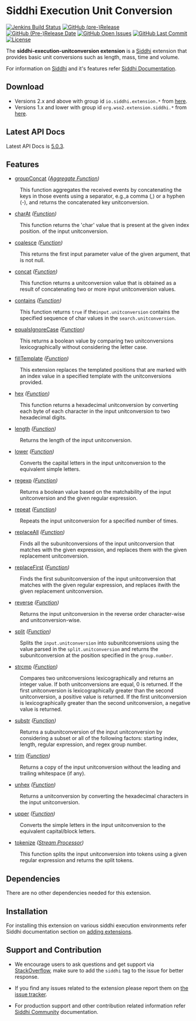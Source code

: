 Siddhi Execution Unit Conversion
======================================

  [![Jenkins Build Status](https://wso2.org/jenkins/job/siddhi/job/siddhi-execution-unitconversion/badge/icon)](https://wso2.org/jenkins/job/siddhi/job/siddhi-execution-unitconversion/)
  [![GitHub (pre-)Release](https://img.shields.io/github/release/siddhi-io/siddhi-execution-unitconversion/all.svg)](https://github.com/siddhi-io/siddhi-execution-unitconversion/releases)
  [![GitHub (Pre-)Release Date](https://img.shields.io/github/release-date-pre/siddhi-io/siddhi-execution-unitconversion.svg)](https://github.com/siddhi-io/siddhi-execution-unitconversion/releases)
  [![GitHub Open Issues](https://img.shields.io/github/issues-raw/siddhi-io/siddhi-execution-unitconversion.svg)](https://github.com/siddhi-io/siddhi-execution-unitconversion/issues)
  [![GitHub Last Commit](https://img.shields.io/github/last-commit/siddhi-io/siddhi-execution-unitconversion.svg)](https://github.com/siddhi-io/siddhi-execution-unitconversion/commits/master)
  [![License](https://img.shields.io/badge/License-Apache%202.0-blue.svg)](https://opensource.org/licenses/Apache-2.0)

The **siddhi-execution-unitconversion extension** is a <a target="_blank" href="https://siddhi.io/">Siddhi</a> extension that provides basic unit conversions such as length, mass, time and volume.

For information on <a target="_blank" href="https://siddhi.io/">Siddhi</a> and it's features refer <a target="_blank" href="https://siddhi.io/redirect/docs.html">Siddhi Documentation</a>. 

## Download

* Versions 2.x and above with group id `io.siddhi.extension.*` from <a target="_blank" href="https://mvnrepository.com/artifact/io.siddhi.extension.execution.unitconversion/siddhi-execution-unitconversion/">here</a>.
* Versions 1.x and lower with group id `org.wso2.extension.siddhi.*` from <a target="_blank" href="https://mvnrepository.com/artifact/org.wso2.extension.siddhi.execution.unitconversion/siddhi-execution-unitconversion">here</a>.

## Latest API Docs 

Latest API Docs is <a target="_blank" href="https://siddhi-io.github.io/siddhi-execution-unitconversion/api/5.0.3">5.0.3</a>.

## Features

* <a target="_blank" href="https://siddhi-io.github.io/siddhi-execution-unitconversion/api/5.0.3/#groupconcat-aggregate-function">groupConcat</a> *(<a target="_blank" href="http://siddhi.io/en/v5.0/docs/query-guide/#aggregate-function">Aggregate Function</a>)*<br> <div style="padding-left: 1em;"><p>This function aggregates the received events by concatenating the keys in those events using a separator, e.g.,a comma (,) or a hyphen (-), and returns the concatenated key unitconversion.</p></div>
* <a target="_blank" href="https://siddhi-io.github.io/siddhi-execution-unitconversion/api/5.0.3/#charat-function">charAt</a> *(<a target="_blank" href="http://siddhi.io/en/v5.0/docs/query-guide/#function">Function</a>)*<br> <div style="padding-left: 1em;"><p>This function returns the 'char' value that is present at the given index position. of the input unitconversion.</p></div>
* <a target="_blank" href="https://siddhi-io.github.io/siddhi-execution-unitconversion/api/5.0.3/#coalesce-function">coalesce</a> *(<a target="_blank" href="http://siddhi.io/en/v5.0/docs/query-guide/#function">Function</a>)*<br> <div style="padding-left: 1em;"><p> This returns the first input parameter value of the given argument, that is not null.</p></div>
* <a target="_blank" href="https://siddhi-io.github.io/siddhi-execution-unitconversion/api/5.0.3/#concat-function">concat</a> *(<a target="_blank" href="http://siddhi.io/en/v5.0/docs/query-guide/#function">Function</a>)*<br> <div style="padding-left: 1em;"><p>This function returns a unitconversion value that is obtained as a result of concatenating two or more input unitconversion values.</p></div>
* <a target="_blank" href="https://siddhi-io.github.io/siddhi-execution-unitconversion/api/5.0.3/#contains-function">contains</a> *(<a target="_blank" href="http://siddhi.io/en/v5.0/docs/query-guide/#function">Function</a>)*<br> <div style="padding-left: 1em;"><p>This function returns <code>true</code> if the<code>input.unitconversion</code> contains the specified sequence of char values in the <code>search.unitconversion</code>. </p></div>
* <a target="_blank" href="https://siddhi-io.github.io/siddhi-execution-unitconversion/api/5.0.3/#equalsignorecase-function">equalsIgnoreCase</a> *(<a target="_blank" href="http://siddhi.io/en/v5.0/docs/query-guide/#function">Function</a>)*<br> <div style="padding-left: 1em;"><p>This returns a boolean value by comparing two unitconversions lexicographically without considering the letter case.</p></div>
* <a target="_blank" href="https://siddhi-io.github.io/siddhi-execution-unitconversion/api/5.0.3/#filltemplate-function">fillTemplate</a> *(<a target="_blank" href="http://siddhi.io/en/v5.0/docs/query-guide/#function">Function</a>)*<br> <div style="padding-left: 1em;"><p>This extension replaces the templated positions that are marked with an index value in a specified template with the unitconversions provided.</p></div>
* <a target="_blank" href="https://siddhi-io.github.io/siddhi-execution-unitconversion/api/5.0.3/#hex-function">hex</a> *(<a target="_blank" href="http://siddhi.io/en/v5.0/docs/query-guide/#function">Function</a>)*<br> <div style="padding-left: 1em;"><p>This function returns a hexadecimal unitconversion by converting each byte of each character in the input unitconversion to two hexadecimal digits.</p></div>
* <a target="_blank" href="https://siddhi-io.github.io/siddhi-execution-unitconversion/api/5.0.3/#length-function">length</a> *(<a target="_blank" href="http://siddhi.io/en/v5.0/docs/query-guide/#function">Function</a>)*<br> <div style="padding-left: 1em;"><p>Returns the length of the input unitconversion.</p></div>
* <a target="_blank" href="https://siddhi-io.github.io/siddhi-execution-unitconversion/api/5.0.3/#lower-function">lower</a> *(<a target="_blank" href="http://siddhi.io/en/v5.0/docs/query-guide/#function">Function</a>)*<br> <div style="padding-left: 1em;"><p>Converts the capital letters in the input unitconversion to the equivalent simple letters.</p></div>
* <a target="_blank" href="https://siddhi-io.github.io/siddhi-execution-unitconversion/api/5.0.3/#regexp-function">regexp</a> *(<a target="_blank" href="http://siddhi.io/en/v5.0/docs/query-guide/#function">Function</a>)*<br> <div style="padding-left: 1em;"><p>Returns a boolean value based on the matchability of the input unitconversion and the given regular expression.</p></div>
* <a target="_blank" href="https://siddhi-io.github.io/siddhi-execution-unitconversion/api/5.0.3/#repeat-function">repeat</a> *(<a target="_blank" href="http://siddhi.io/en/v5.0/docs/query-guide/#function">Function</a>)*<br> <div style="padding-left: 1em;"><p>Repeats the input unitconversion for a specified number of times.</p></div>
* <a target="_blank" href="https://siddhi-io.github.io/siddhi-execution-unitconversion/api/5.0.3/#replaceall-function">replaceAll</a> *(<a target="_blank" href="http://siddhi.io/en/v5.0/docs/query-guide/#function">Function</a>)*<br> <div style="padding-left: 1em;"><p>Finds all the subunitconversions of the input unitconversion that matches with the given expression, and replaces them with the given replacement unitconversion.</p></div>
* <a target="_blank" href="https://siddhi-io.github.io/siddhi-execution-unitconversion/api/5.0.3/#replacefirst-function">replaceFirst</a> *(<a target="_blank" href="http://siddhi.io/en/v5.0/docs/query-guide/#function">Function</a>)*<br> <div style="padding-left: 1em;"><p>Finds the first subunitconversion of the input unitconversion that matches with the given regular expression, and replaces itwith the given replacement unitconversion.</p></div>
* <a target="_blank" href="https://siddhi-io.github.io/siddhi-execution-unitconversion/api/5.0.3/#reverse-function">reverse</a> *(<a target="_blank" href="http://siddhi.io/en/v5.0/docs/query-guide/#function">Function</a>)*<br> <div style="padding-left: 1em;"><p>Returns the input unitconversion in the reverse order character-wise and unitconversion-wise.</p></div>
* <a target="_blank" href="https://siddhi-io.github.io/siddhi-execution-unitconversion/api/5.0.3/#split-function">split</a> *(<a target="_blank" href="http://siddhi.io/en/v5.0/docs/query-guide/#function">Function</a>)*<br> <div style="padding-left: 1em;"><p>Splits the  <code>input.unitconversion</code> into subunitconversions using the value parsed in the <code>split.unitconversion</code> and returns the subunitconversion at the position specified in the <code>group.number</code>.</p></div>
* <a target="_blank" href="https://siddhi-io.github.io/siddhi-execution-unitconversion/api/5.0.3/#strcmp-function">strcmp</a> *(<a target="_blank" href="http://siddhi.io/en/v5.0/docs/query-guide/#function">Function</a>)*<br> <div style="padding-left: 1em;"><p>Compares two unitconversions lexicographically and returns an integer value. If both unitconversions are equal, 0 is returned. If  the first unitconversion is lexicographically greater than the second unitconversion, a positive value is returned. If the first unitconversion is lexicographically greater than the second unitconversion, a negative value is returned.</p></div>
* <a target="_blank" href="https://siddhi-io.github.io/siddhi-execution-unitconversion/api/5.0.3/#substr-function">substr</a> *(<a target="_blank" href="http://siddhi.io/en/v5.0/docs/query-guide/#function">Function</a>)*<br> <div style="padding-left: 1em;"><p>Returns a subunitconversion of the input unitconversion by considering a subset or all of the following factors: starting index, length, regular expression, and regex group number.</p></div>
* <a target="_blank" href="https://siddhi-io.github.io/siddhi-execution-unitconversion/api/5.0.3/#trim-function">trim</a> *(<a target="_blank" href="http://siddhi.io/en/v5.0/docs/query-guide/#function">Function</a>)*<br> <div style="padding-left: 1em;"><p>Returns a copy of the input unitconversion without the leading and trailing whitespace (if any).</p></div>
* <a target="_blank" href="https://siddhi-io.github.io/siddhi-execution-unitconversion/api/5.0.3/#unhex-function">unhex</a> *(<a target="_blank" href="http://siddhi.io/en/v5.0/docs/query-guide/#function">Function</a>)*<br> <div style="padding-left: 1em;"><p>Returns a unitconversion by converting the hexadecimal characters in the input unitconversion.</p></div>
* <a target="_blank" href="https://siddhi-io.github.io/siddhi-execution-unitconversion/api/5.0.3/#upper-function">upper</a> *(<a target="_blank" href="http://siddhi.io/en/v5.0/docs/query-guide/#function">Function</a>)*<br> <div style="padding-left: 1em;"><p>Converts the simple letters in the input unitconversion to the equivalent capital/block letters.</p></div>
* <a target="_blank" href="https://siddhi-io.github.io/siddhi-execution-unitconversion/api/5.0.3/#tokenize-stream-processor">tokenize</a> *(<a target="_blank" href="http://siddhi.io/en/v5.0/docs/query-guide/#stream-processor">Stream Processor</a>)*<br> <div style="padding-left: 1em;"><p>This function splits the input unitconversion into tokens using a given regular expression and returns the split tokens.</p></div>

## Dependencies 

There are no other dependencies needed for this extension. 

## Installation

For installing this extension on various siddhi execution environments refer Siddhi documentation section on <a target="_blank" href="https://siddhi.io/redirect/add-extensions.html">adding extensions</a>.

## Support and Contribution

* We encourage users to ask questions and get support via <a target="_blank" href="https://stackoverflow.com/questions/tagged/siddhi">StackOverflow</a>, make sure to add the `siddhi` tag to the issue for better response.

* If you find any issues related to the extension please report them on <a target="_blank" href="https://github.com/siddhi-io/siddhi-execution-unitconversion/issues">the issue tracker</a>.

* For production support and other contribution related information refer <a target="_blank" href="https://siddhi.io/community/">Siddhi Community</a> documentation.
